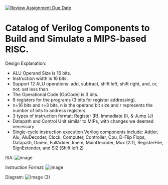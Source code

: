 [![Review Assignment Due Date](https://classroom.github.com/assets/deadline-readme-button-24ddc0f5d75046c5622901739e7c5dd533143b0c8e959d652212380cedb1ea36.svg)](https://classroom.github.com/a/pelSJLGu)
# Catalog of Verilog Components to Build and Simulate a MIPS-based RISC.

Design Explanation:
- ALU Operand Size is 16 bits.
- Instruction width is 16 bits.
- Support 12 ALU operations: add, subtract, shift left, shift right, and, or, not, set less than
- The Operational Code (OpCode) is 3 bits.
- 8 registers for the programs (3 bits for register addressing).
- n=16 bits and r=3 bits. n is the operand bit size and r represents the number of bits to address registers.
- 3 types of instruction format: Register (R), Immediate (I), & Jump (J)
- Datapath and Control Unit similar to MIPs, with changes we deemed necessary
- Single-cycle instruction execution
Verilog components include: Adder, Alu, AluDecoder, Clock, Computer, Controller, Cpu, D-Flip Flops, Datapath, Dmem, FullAdder, Imem, MainDecoder, Mux (2:1), RegisterFile, SignExtender, and Sl2 (Shift left 2)

ISA:
![image](https://github.com/cooper-union-ece-251-marano/final-project-ece-251-spring-2024-next_apple/assets/112995348/1b40db5d-909f-4101-b09d-d42b77590393)

Instruction Format:
![image](https://github.com/cooper-union-ece-251-marano/final-project-ece-251-spring-2024-next_apple/assets/112995348/93fed2ea-7a2c-4ffc-9896-36a0dce05360)

Diagram:
![Image (3)](https://github.com/cooper-union-ece-251-marano/final-project-ece-251-spring-2024-next_apple/assets/112995348/36b7977e-6171-4903-a78c-42cc3e6d8a93)



